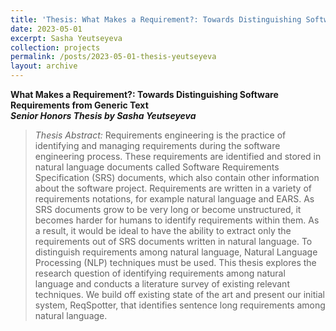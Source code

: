 ```yaml
---
title: 'Thesis: What Makes a Requirement?: Towards Distinguishing Software Requirements from Generic Text'
date: 2023-05-01
excerpt: Sasha Yeutseyeva
collection: projects
permalink: /posts/2023-05-01-thesis-yeutseyeva
layout: archive
---
```


**What Makes a Requirement?: Towards Distinguishing Software Requirements from Generic Text**  
**_Senior Honors Thesis by Sasha Yeutseyeva_**   


>_Thesis Abstract:_
Requirements engineering is the practice of identifying and managing requirements during the software engineering process. These requirements are identified and stored in natural language documents called Software Requirements Specification (SRS) documents, which also contain other information about the software project. Requirements are written in a variety of requirements notations, for example natural language and EARS. As SRS documents grow to be very long or become unstructured, it becomes harder for humans to identify requirements within them. As a result, it would be ideal to have the ability to extract only the requirements out of SRS documents written in natural language. To distinguish requirements among natural language, Natural Language Processing (NLP) techniques must be used. This thesis explores the research question of identifying requirements among natural language and conducts a literature survey of existing relevant techniques. We build off existing state of the art and present our initial system, ReqSpotter, that identifies sentence long requirements among natural language.

